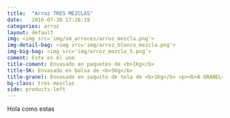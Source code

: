 ```yaml
---
title:  "Arroz TRES MEZCLAS"
date:   2016-07-30 17:26:19
categories: arroz
layout: default
img: <img src='img/sm_arroces/arroz_mezcla.png'>
img-detail-bag: <img src='img/arroz_blanco_mezcla.png'>
img-big-bag: <img src='img/arroz_mezcla_5.png'>
coment: Este es el uno
title-coment: Envasado en paquetes de <b>1Kg</b>
title-5K: Envasado en bolsa de <b>5Kg</b>
title-granel: Envasado en saquito de tela de <b>1Kg</b> <p><b>A GRANEL</b><br> Envasado en sacos de <b>10Kg y 25Kg</b> 
bg-class: tres-mezclas
side: products-left
---
```


Hola como estas